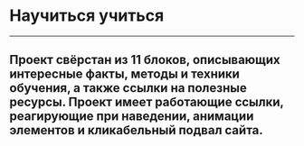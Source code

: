 # Научиться учиться
------
## Проект свёрстан из 11 блоков, описывающих интересные факты, методы и техники обучения, а также ссылки на полезные ресурсы. Проект имеет работающие ссылки, реагирующие при наведении, анимации элементов и кликабельный подвал сайта.